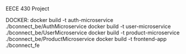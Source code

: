 EECE 430 Project

DOCKER:
docker build -t auth-microservice ./bconnect_be/AuthMicroservice
docker build -t user-microservice ./bconnect_be/UserMicroservice
docker build -t product-microservice ./bconnect_be/ProductMicroservice
docker build -t frontend-app ./bconnect_fe

